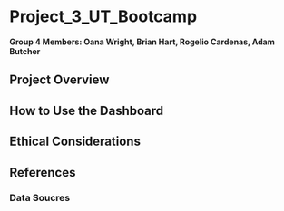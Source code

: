 # Project_3_UT_Bootcamp

**Group 4 Members: Oana Wright, Brian Hart, Rogelio Cardenas, Adam Butcher**

## Project Overview

## How to Use the Dashboard

## Ethical Considerations

## References

### Data Soucres
